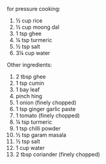 for pressure cooking:

1) ½ cup rice
2) ½ cup moong dal
3) 1 tsp ghee
4) ¼ tsp turmeric
5) ½ tsp salt
6) 3¼ cup water

Other ingredients:

1) 2 tbsp ghee
2) 1 tsp cumin
3) 1 bay leaf
4) pinch hing
5) 1 onion (finely chopped)
6) 1 tsp ginger garlic paste
7) 1 tomato (finely chopped)
8) ¼ tsp turmeric
9) 1 tsp chilli powder
10) ½ tsp garam masala
12) ½ tsp salt
13) 1 cup water
14) 2 tbsp coriander (finely chopped)
